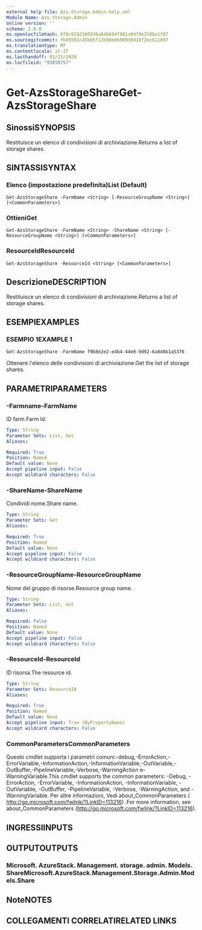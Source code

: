 ```yaml
---
external help file: Azs.Storage.Admin-help.xml
Module Name: Azs.Storage.Admin
online version: ''
schema: 2.0.0
ms.openlocfilehash: 0f8c9192100536a04b664f981a9df9e1508a1f87
ms.sourcegitcommit: fb95591c45bb5f12b98e0690938d18f2ec611897
ms.translationtype: MT
ms.contentlocale: it-IT
ms.lasthandoff: 03/15/2020
ms.locfileid: "93859757"
---
```

# <span data-ttu-id="d0074-101">Get-AzsStorageShare</span><span class="sxs-lookup"><span data-stu-id="d0074-101">Get-AzsStorageShare</span></span>

## <span data-ttu-id="d0074-102">Sinossi</span><span class="sxs-lookup"><span data-stu-id="d0074-102">SYNOPSIS</span></span>
<span data-ttu-id="d0074-103">Restituisce un elenco di condivisioni di archiviazione.</span><span class="sxs-lookup"><span data-stu-id="d0074-103">Returns a list of storage shares.</span></span>

## <span data-ttu-id="d0074-104">SINTASSI</span><span class="sxs-lookup"><span data-stu-id="d0074-104">SYNTAX</span></span>

### <span data-ttu-id="d0074-105">Elenco (impostazione predefinita)</span><span class="sxs-lookup"><span data-stu-id="d0074-105">List (Default)</span></span>
```
Get-AzsStorageShare -FarmName <String> [-ResourceGroupName <String>] [<CommonParameters>]
```

### <span data-ttu-id="d0074-106">Ottieni</span><span class="sxs-lookup"><span data-stu-id="d0074-106">Get</span></span>
```
Get-AzsStorageShare -FarmName <String> -ShareName <String> [-ResourceGroupName <String>] [<CommonParameters>]
```

### <span data-ttu-id="d0074-107">ResourceId</span><span class="sxs-lookup"><span data-stu-id="d0074-107">ResourceId</span></span>
```
Get-AzsStorageShare -ResourceId <String> [<CommonParameters>]
```

## <span data-ttu-id="d0074-108">Descrizione</span><span class="sxs-lookup"><span data-stu-id="d0074-108">DESCRIPTION</span></span>
<span data-ttu-id="d0074-109">Restituisce un elenco di condivisioni di archiviazione.</span><span class="sxs-lookup"><span data-stu-id="d0074-109">Returns a list of storage shares.</span></span>

## <span data-ttu-id="d0074-110">ESEMPI</span><span class="sxs-lookup"><span data-stu-id="d0074-110">EXAMPLES</span></span>

### <span data-ttu-id="d0074-111">ESEMPIO 1</span><span class="sxs-lookup"><span data-stu-id="d0074-111">EXAMPLE 1</span></span>
```
Get-AzsStorageShare -FarmName f9b8e2e2-e4b4-44e0-9d92-6a848b1a5376
```

<span data-ttu-id="d0074-112">Ottenere l'elenco delle condivisioni di archiviazione.</span><span class="sxs-lookup"><span data-stu-id="d0074-112">Get the list of storage shares.</span></span>

## <span data-ttu-id="d0074-113">PARAMETRI</span><span class="sxs-lookup"><span data-stu-id="d0074-113">PARAMETERS</span></span>

### <span data-ttu-id="d0074-114">-Farmname</span><span class="sxs-lookup"><span data-stu-id="d0074-114">-FarmName</span></span>
<span data-ttu-id="d0074-115">ID farm.</span><span class="sxs-lookup"><span data-stu-id="d0074-115">Farm Id.</span></span>

```yaml
Type: String
Parameter Sets: List, Get
Aliases:

Required: True
Position: Named
Default value: None
Accept pipeline input: False
Accept wildcard characters: False
```

### <span data-ttu-id="d0074-116">-ShareName</span><span class="sxs-lookup"><span data-stu-id="d0074-116">-ShareName</span></span>
<span data-ttu-id="d0074-117">Condividi nome.</span><span class="sxs-lookup"><span data-stu-id="d0074-117">Share name.</span></span>

```yaml
Type: String
Parameter Sets: Get
Aliases:

Required: True
Position: Named
Default value: None
Accept pipeline input: False
Accept wildcard characters: False
```

### <span data-ttu-id="d0074-118">-ResourceGroupName</span><span class="sxs-lookup"><span data-stu-id="d0074-118">-ResourceGroupName</span></span>
<span data-ttu-id="d0074-119">Nome del gruppo di risorse.</span><span class="sxs-lookup"><span data-stu-id="d0074-119">Resource group name.</span></span>

```yaml
Type: String
Parameter Sets: List, Get
Aliases:

Required: False
Position: Named
Default value: None
Accept pipeline input: False
Accept wildcard characters: False
```

### <span data-ttu-id="d0074-120">-ResourceId</span><span class="sxs-lookup"><span data-stu-id="d0074-120">-ResourceId</span></span>
<span data-ttu-id="d0074-121">ID risorsa.</span><span class="sxs-lookup"><span data-stu-id="d0074-121">The resource id.</span></span>

```yaml
Type: String
Parameter Sets: ResourceId
Aliases:

Required: True
Position: Named
Default value: None
Accept pipeline input: True (ByPropertyName)
Accept wildcard characters: False
```

### <span data-ttu-id="d0074-122">CommonParameters</span><span class="sxs-lookup"><span data-stu-id="d0074-122">CommonParameters</span></span>
<span data-ttu-id="d0074-123">Questo cmdlet supporta i parametri comuni:-debug,-ErrorAction,-ErrorVariable,-InformationAction,-InformationVariable,-OutVariable,-OutBuffer,-PipelineVariable,-Verbose,-WarningAction e-WarningVariable.</span><span class="sxs-lookup"><span data-stu-id="d0074-123">This cmdlet supports the common parameters: -Debug, -ErrorAction, -ErrorVariable, -InformationAction, -InformationVariable, -OutVariable, -OutBuffer, -PipelineVariable, -Verbose, -WarningAction, and -WarningVariable.</span></span> <span data-ttu-id="d0074-124">Per altre informazioni, Vedi about_CommonParameters ( http://go.microsoft.com/fwlink/?LinkID=113216) .</span><span class="sxs-lookup"><span data-stu-id="d0074-124">For more information, see about_CommonParameters (http://go.microsoft.com/fwlink/?LinkID=113216).</span></span>

## <span data-ttu-id="d0074-125">INGRESSI</span><span class="sxs-lookup"><span data-stu-id="d0074-125">INPUTS</span></span>

## <span data-ttu-id="d0074-126">OUTPUT</span><span class="sxs-lookup"><span data-stu-id="d0074-126">OUTPUTS</span></span>

### <span data-ttu-id="d0074-127">Microsoft. AzureStack. Management. storage. admin. Models. Share</span><span class="sxs-lookup"><span data-stu-id="d0074-127">Microsoft.AzureStack.Management.Storage.Admin.Models.Share</span></span>

## <span data-ttu-id="d0074-128">Note</span><span class="sxs-lookup"><span data-stu-id="d0074-128">NOTES</span></span>

## <span data-ttu-id="d0074-129">COLLEGAMENTI CORRELATI</span><span class="sxs-lookup"><span data-stu-id="d0074-129">RELATED LINKS</span></span>
